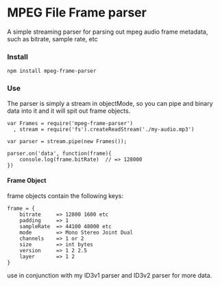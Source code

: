 MPEG File Frame parser
=====================================

A simple streaming parser for parsing out mpeg audio frame metadata, such as bitrate, sample rate, etc

### Install

    npm install mpeg-frame-parser


### Use
The parser is simply a stream in objectMode, so you can pipe and binary data into it and it will spit out frame objects.

    var Frames = require('mpeg-frame-parser')
      , stream = require('fs').createReadStream('./my-audio.mp3')

    var parser = stream.pipe(new Frames());

    parser.on('data', function(frame){
        console.log(frame.bitRate)  // => 128000
    })

#### Frame Object

frame objects contain the following keys:

    frame = {
        bitrate     => 12800 1600 etc
        padding     => 1
        sampleRate  => 44100 48000 etc
        mode        => Mono Stereo Joint Dual
        channels    => 1 or 2
        size        => int bytes
        version     => 1 2 2.5
        layer       => 1 2
    }
 use in conjunction with my ID3v1 parser and ID3v2 parser for more data.